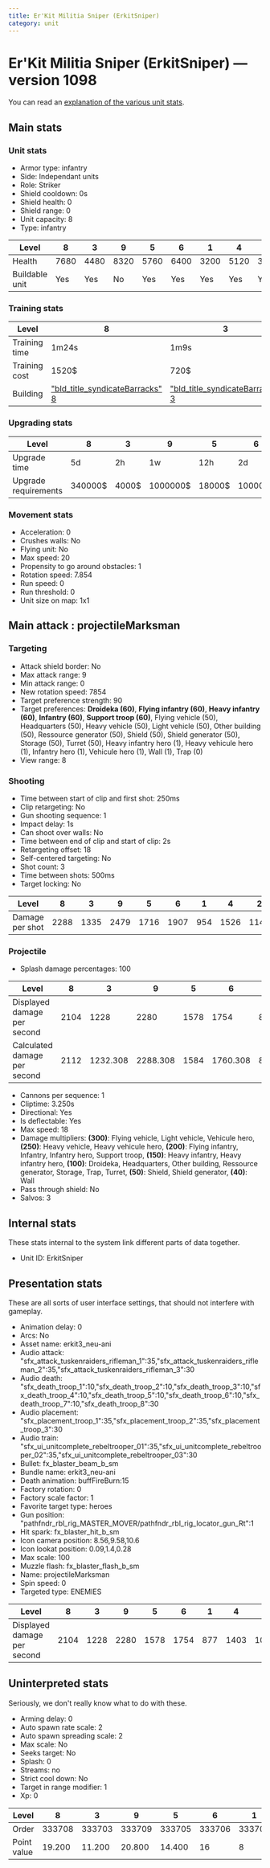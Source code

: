 ```yaml
---
title: Er'Kit Militia Sniper (ErkitSniper)
category: unit
---
```


# Er'Kit Militia Sniper (ErkitSniper) — version 1098

You can read an [explanation  of the various unit stats](unitexplained.md).

## Main stats

### Unit stats

  * Armor type: infantry
  * Side: Independant units
  * Role: Striker
  * Shield cooldown: 0s
  * Shield health: 0
  * Shield range: 0
  * Unit capacity: 8
  * Type: infantry

|Level         |8   |3   |9   |5   |6   |1   |4   |2   |10  |7   |
|--------------|----|----|----|----|----|----|----|----|----|----|
|Health        |7680|4480|8320|5760|6400|3200|5120|3840|9600|7040|
|Buildable unit|Yes |Yes |No  |Yes |Yes |Yes |Yes |Yes |No  |Yes |


### Training stats

|Level        |8                                                        |3                                                        |9                                                        |5                                                        |6                                                        |1                                                        |4                                                        |2                                                        |10                                                        |7                                                        |
|-------------|---------------------------------------------------------|---------------------------------------------------------|---------------------------------------------------------|---------------------------------------------------------|---------------------------------------------------------|---------------------------------------------------------|---------------------------------------------------------|---------------------------------------------------------|----------------------------------------------------------|---------------------------------------------------------|
|Training time|1m24s                                                    |1m9s                                                     |1m27s                                                    |1m15s                                                    |1m18s                                                    |1m3s                                                     |1m12s                                                    |1m6s                                                     |1m30s                                                     |1m21s                                                    |
|Training cost|1520$                                                    |720$                                                     |1680$                                                    |1040$                                                    |1200$                                                    |400$                                                     |880$                                                     |560$                                                     |1840$                                                     |1360$                                                    |
|Building     |["bld_title_syndicateBarracks" 8](syndicateBarracks.html)|["bld_title_syndicateBarracks" 3](syndicateBarracks.html)|["bld_title_syndicateBarracks" 9](syndicateBarracks.html)|["bld_title_syndicateBarracks" 5](syndicateBarracks.html)|["bld_title_syndicateBarracks" 6](syndicateBarracks.html)|["bld_title_syndicateBarracks" 1](syndicateBarracks.html)|["bld_title_syndicateBarracks" 4](syndicateBarracks.html)|["bld_title_syndicateBarracks" 2](syndicateBarracks.html)|["bld_title_syndicateBarracks" 10](syndicateBarracks.html)|["bld_title_syndicateBarracks" 7](syndicateBarracks.html)|


### Upgrading stats

|Level               |8      |3    |9       |5     |6      |1   |4     |2    |10      |7      |
|--------------------|-------|-----|--------|------|-------|----|------|-----|--------|-------|
|Upgrade time        |5d     |2h   |1w      |12h   |2d     |0s  |6h    |45m  |1w3d    |3d     |
|Upgrade requirements|340000$|4000$|1000000$|18000$|100000$|500$|13000$|1000$|1800000$|175000$|


### Movement stats

  * Acceleration: 0
  * Crushes walls: No
  * Flying unit: No
  * Max speed: 20
  * Propensity to go around obstacles: 1
  * Rotation speed: 7.854
  * Run speed: 0
  * Run threshold: 0
  * Unit size on map: 1x1

## Main attack : projectileMarksman

### Targeting

  * Attack shield border: No
  * Max attack range: 9
  * Min attack range: 0
  * New rotation speed: 7854
  * Target preference strength: 90
  * Target preferences: **Droideka (60)**, **Flying infantry (60)**, **Heavy infantry (60)**, **Infantry (60)**, **Support troop (60)**, Flying vehicle (50), Headquarters (50), Heavy vehicle (50), Light vehicle (50), Other building (50), Ressource generator (50), Shield (50), Shield generator (50), Storage (50), Turret (50), Heavy infantry hero (1), Heavy vehicule hero (1), Infantry hero (1), Vehicule hero (1), Wall (1), Trap (0)
  * View range: 8

### Shooting

  * Time between start of clip and first shot: 250ms
  * Clip retargeting: No
  * Gun shooting sequence: 1
  * Impact delay: 1s
  * Can shoot over walls: No
  * Time between end of clip and start of clip: 2s
  * Retargeting offset: 18
  * Self-centered targeting: No
  * Shot count: 3
  * Time between shots: 500ms
  * Target locking: No

|Level          |8   |3   |9   |5   |6   |1  |4   |2   |10  |7   |
|---------------|----|----|----|----|----|---|----|----|----|----|
|Damage per shot|2288|1335|2479|1716|1907|954|1526|1144|2860|2098|


### Projectile

  * Splash damage percentages: 100

|Level                       |8   |3       |9       |5   |6       |1      |4       |2   |10  |7       |
|----------------------------|----|--------|--------|----|--------|-------|--------|----|----|--------|
|Displayed damage per second |2104|1228    |2280    |1578|1754    |877    |1403    |1052|2631|1930    |
|Calculated damage per second|2112|1232.308|2288.308|1584|1760.308|880.615|1408.615|1056|2640|1936.615|


  * Cannons per sequence: 1
  * Cliptime: 3.250s
  * Directional: Yes
  * Is deflectable: Yes
  * Max speed: 18
  * Damage multipliers: **(300)**: Flying vehicle, Light vehicle, Vehicule hero, **(250)**: Heavy vehicle, Heavy vehicule hero, **(200)**: Flying infantry, Infantry, Infantry hero, Support troop, **(150)**: Heavy infantry, Heavy infantry hero, **(100)**: Droideka, Headquarters, Other building, Ressource generator, Storage, Trap, Turret, **(50)**: Shield, Shield generator, **(40)**: Wall
  * Pass through shield: No
  * Salvos: 3

## Internal stats

These stats internal to the system link different parts of data together.

  * Unit ID: ErkitSniper

## Presentation stats

These are all sorts of user interface settings, that should not interfere with gameplay.

  * Animation delay: 0
  * Arcs: No
  * Asset name: erkit3_neu-ani
  * Audio attack: "sfx_attack_tuskenraiders_rifleman_1":35,"sfx_attack_tuskenraiders_rifleman_2":35,"sfx_attack_tuskenraiders_rifleman_3":30
  * Audio death: "sfx_death_troop_1":10,"sfx_death_troop_2":10,"sfx_death_troop_3":10,"sfx_death_troop_4":10,"sfx_death_troop_5":10,"sfx_death_troop_6":10,"sfx_death_troop_7":10,"sfx_death_troop_8":30
  * Audio placement: "sfx_placement_troop_1":35,"sfx_placement_troop_2":35,"sfx_placement_troop_3":30
  * Audio train: "sfx_ui_unitcomplete_rebeltrooper_01":35,"sfx_ui_unitcomplete_rebeltrooper_02":35,"sfx_ui_unitcomplete_rebeltrooper_03":30
  * Bullet: fx_blaster_beam_b_sm
  * Bundle name: erkit3_neu-ani
  * Death animation: buffFireBurn:15
  * Factory rotation: 0
  * Factory scale factor: 1
  * Favorite target type: heroes
  * Gun position: "pathfndr_rbl_rig_MASTER_MOVER/pathfndr_rbl_rig_locator_gun_Rt":1
  * Hit spark: fx_blaster_hit_b_sm
  * Icon camera position: 8.56,9.58,10.6
  * Icon lookat position: 0.09,1.4,0.28
  * Max scale: 100
  * Muzzle flash: fx_blaster_flash_b_sm
  * Name: projectileMarksman
  * Spin speed: 0
  * Targeted type: ENEMIES

|Level                      |8   |3   |9   |5   |6   |1  |4   |2   |10  |7   |
|---------------------------|----|----|----|----|----|---|----|----|----|----|
|Displayed damage per second|2104|1228|2280|1578|1754|877|1403|1052|2631|1930|


## Uninterpreted stats

Seriously, we don't really know what to do with these.

  * Arming delay: 0
  * Auto spawn rate scale: 2
  * Auto spawn spreading scale: 2
  * Max scale: No
  * Seeks target: No
  * Splash: 0
  * Streams: no
  * Strict cool down: No
  * Target in range modifier: 1
  * Xp: 0

|Level      |8     |3     |9     |5     |6     |1     |4     |2     |10    |7     |
|-----------|------|------|------|------|------|------|------|------|------|------|
|Order      |333708|333703|333709|333705|333706|333701|333704|333702|333710|333707|
|Point value|19.200|11.200|20.800|14.400|16    |8     |12.800|9.600 |24    |17.600|


